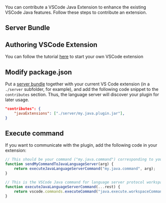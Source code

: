 You can contribute a VSCode Java Extension to enhance the existing VSCode Java features. Follow these steps to contribute an extension. 

## Server Bundle

## Authoring VSCode Extension
You can follow the tutorial [here](https://code.visualstudio.com/docs/extensions/overview) to start your own VSCode extension

## Modify package.json
Put a [server bundle](https://github.com/eclipse/eclipse.jdt.ls/wiki/Contribute-an-extension-bundle) together with your current VS Code extension (in a `./server` subfolder, for example), and add the following code snippet to the `contributes` section. Thus, the language server will discover your plugin for later usage.
```json
"contributes": {
    "javaExtensions": ["./server/my.java.plugin.jar"],
}
```

## Execute command
If you want to communicate with the plugin, add the following code in your extension:

```js
// This should be your command ("my.java.command") corresponding to your server plug-in extension point registration:
function sendMyCommandToJavaLanguageServer(arg) {
    return executeJavaLanguageServerCommand("my.java.command", arg);
}

// This is the VSCode Java command for language server protocol workspace/executeCommand: 
function executeJavaLanguageServerCommand(...rest) {
    return vscode.commands.executeCommand("java.execute.workspaceCommand", ...rest);
}
```